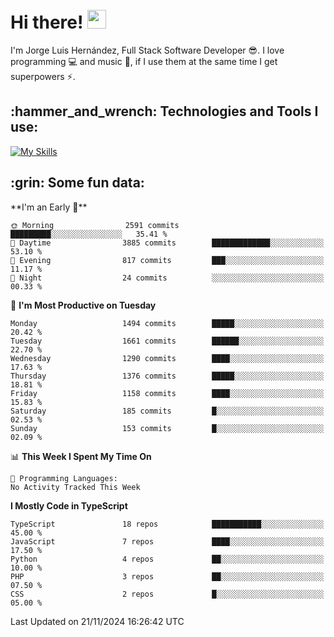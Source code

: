 <h1 align="left">
 <abc>
  <br>Hi there! <img src="https://user-images.githubusercontent.com/42378118/110234147-e3259600-7f4e-11eb-95be-0c4047144dea.gif" width="30"><br>
 </abc>
</h1>

I'm Jorge Luis Hernández, Full Stack Software Developer :sunglasses:. I love programming :computer: and music :musical_score:, if I use them at the same time I get superpowers :zap:. 


<h2 align="left">:hammer_and_wrench: Technologies and Tools I use:</h2>

[![My Skills](https://skillicons.dev/icons?i=js,ts,html,css,py,vue,react,next,nest,postgres,mysql)](https://skillicons.dev)

<h2 align="left">:grin: Some fun data:</h2>
<!--START_SECTION:waka-->
**I'm an Early 🐤** 

```text
🌞 Morning                2591 commits        █████████░░░░░░░░░░░░░░░░   35.41 % 
🌆 Daytime                3885 commits        █████████████░░░░░░░░░░░░   53.10 % 
🌃 Evening                817 commits         ███░░░░░░░░░░░░░░░░░░░░░░   11.17 % 
🌙 Night                  24 commits          ░░░░░░░░░░░░░░░░░░░░░░░░░   00.33 % 
```
📅 **I'm Most Productive on Tuesday** 

```text
Monday                   1494 commits        █████░░░░░░░░░░░░░░░░░░░░   20.42 % 
Tuesday                  1661 commits        ██████░░░░░░░░░░░░░░░░░░░   22.70 % 
Wednesday                1290 commits        ████░░░░░░░░░░░░░░░░░░░░░   17.63 % 
Thursday                 1376 commits        █████░░░░░░░░░░░░░░░░░░░░   18.81 % 
Friday                   1158 commits        ████░░░░░░░░░░░░░░░░░░░░░   15.83 % 
Saturday                 185 commits         █░░░░░░░░░░░░░░░░░░░░░░░░   02.53 % 
Sunday                   153 commits         █░░░░░░░░░░░░░░░░░░░░░░░░   02.09 % 
```


📊 **This Week I Spent My Time On** 

```text
💬 Programming Languages: 
No Activity Tracked This Week
```

**I Mostly Code in TypeScript** 

```text
TypeScript               18 repos            ███████████░░░░░░░░░░░░░░   45.00 % 
JavaScript               7 repos             ████░░░░░░░░░░░░░░░░░░░░░   17.50 % 
Python                   4 repos             ██░░░░░░░░░░░░░░░░░░░░░░░   10.00 % 
PHP                      3 repos             ██░░░░░░░░░░░░░░░░░░░░░░░   07.50 % 
CSS                      2 repos             █░░░░░░░░░░░░░░░░░░░░░░░░   05.00 % 
```




 Last Updated on 21/11/2024 16:26:42 UTC
<!--END_SECTION:waka-->
